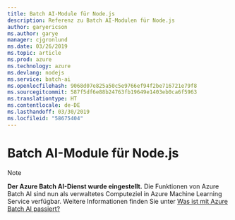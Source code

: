 ```yaml
---
title: Batch AI-Module für Node.js
description: Referenz zu Batch AI-Modulen für Node.js
author: garyericson
ms.author: garye
manager: cjgronlund
ms.date: 03/26/2019
ms.topic: article
ms.prod: azure
ms.technology: azure
ms.devlang: nodejs
ms.service: batch-ai
ms.openlocfilehash: 9068d07e825a50c5e9766ef94f2be716721e79f8
ms.sourcegitcommit: 587f5df6e88b24763fb19649e1403eb0ca6f5963
ms.translationtype: HT
ms.contentlocale: de-DE
ms.lasthandoff: 03/30/2019
ms.locfileid: "58675404"
---
```

# <a name="batch-ai-modules-for-nodejs"></a>Batch AI-Module für Node.js

>[!NOTE]
>**Der Azure Batch AI-Dienst wurde eingestellt.** Die Funktionen von Azure Batch AI sind nun als verwaltetes Computeziel in Azure Machine Learning Service verfügbar. Weitere Informationen finden Sie unter [Was ist mit Azure Batch AI passiert?](https://aka.ms/batchai-retirement)
